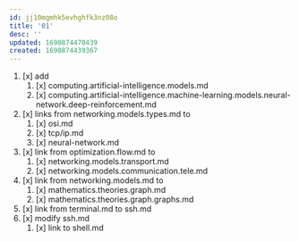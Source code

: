 ```yaml
---
id: jj10mgmhk5evhghfk3nz08o
title: '01'
desc: ''
updated: 1690874470439
created: 1690874439367
---
```


1. [x] add
    1. [x] computing.artificial-intelligence.models.md
    1. [x] computing.artificial-intelligence.machine-learning.models.neural-network.deep-reinforcement.md
1. [x] links from networking.models.types.md to
    1. [x] osi.md
    1. [x] tcp/ip.md
    1. [x] neural-network.md
1. [x] link from optimization.flow.md to
    1. [x] networking.models.transport.md
    1. [x] networking.models.communication.tele.md
1. [x] link from networking.models.md to
    1. [x] mathematics.theories.graph.md
    1. [x] mathematics.theories.graph.graphs.md
1. [x] link from terminal.md to ssh.md
1. [x] modify ssh.md
    1. [x] link to shell.md